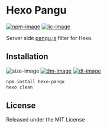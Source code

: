 # Hexo Pangu

[![npm-image]][npm-url]
[![lic-image]](LICENSE)

Server side [pangu.js](https://github.com/vinta/pangu.js) filter for Hexo.

## Installation

![size-image]
[![dm-image]][npm-url]
[![dt-image]][npm-url]

```bash
npm install hexo-pangu
hexo clean
```

## License

Released under the MIT License

[npm-image]: https://img.shields.io/npm/v/hexo-pangu?style=for-the-badge
[lic-image]: https://img.shields.io/npm/l/hexo-pangu?style=for-the-badge

[size-image]: https://img.shields.io/github/languages/code-size/next-theme/hexo-pangu?style=for-the-badge
[dm-image]: https://img.shields.io/npm/dm/hexo-pangu?style=for-the-badge
[dt-image]: https://img.shields.io/npm/dt/hexo-pangu?style=for-the-badge

[npm-url]: https://www.npmjs.com/package/hexo-pangu
